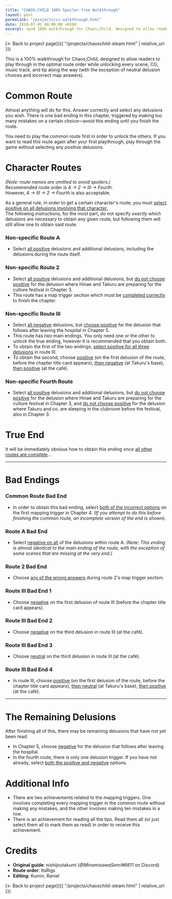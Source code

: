 ```yaml
---
title: "CHAOS;CHILD 100% Spoiler-free Walkthrough"
layout: post
permalink: "/projects/cc-walkthrough.html"
date: 2018-07-02 00:00:00 +0100
excerpt: <p>A 100% walkthrough for Chaos;Child, designed to allow readers to play through in the optimal route order while unlocking every scene, CG, music track, and tip along the way (with the exception of neutral delusion choices and incorrect map answers)</p>
---
```


[← Back to project page]({{ "/projects/chaoschild-steam.html" | relative_url }})

This is a 100% walkthrough for Chaos;Child, designed to allow readers to play through in the optimal route order while unlocking every scene, CG, music track, and tip along the way (with the exception of neutral delusion choices and incorrect map answers).

# Common Route 

Almost anything will do for this. Answer correctly and select any delusions you wish. There is one bad ending in this chapter, triggered by making too many mistakes on a certain choice—avoid this ending until you finish the route.

You need to play the common route first in order to unlock the others. If you want to read this route again after your first playthrough, play through the game without selecting any positive delusions.

# Character Routes

<p><i>(Note: route names are omitted to avoid spoilers.)</i><br>Recommended route order is <i>A → 2 → III → Fourth</i>.<br>However, <i>A → III → 2 → Fourth</i> is also acceptable.</p>

<p>As a general rule, in order to get a certain character's route, you must <u>select positive on all delusions involving that character.</u><br>The following instructions, for the most part, do not specify <i>exactly</i> which delusions are necessary to obtain any given route, but following them will still allow one to obtain said route.</p>

### Non-specific Route A

* Select <u>all positive</u> delusions and additional delusions, including the delusions during the route itself.

### Non-specific Route 2

* Select <u>all positive</u> delusions and additional delusions, but <u>do not choose positive</u> for the delusion where Hinae and Takuru are preparing for the culture festival in Chapter 3. 
* This route has a map trigger section which must be <u>completed correctly</u> to finish the chapter.

### Non-specific Route III

* Select <u>all negative</u> delusions, but <u>choose positive</u> for the delusion that follows after leaving the hospital in Chapter 5.
* This route has two main endings. You only need one or the other to unlock the true ending, however it is recommended that you obtain both.
* To obtain the first of the two endings, <u>select positive for all three delusions</u> in route III.
* To obtain the second, choose <u>positive</u> (on the first delusion of the route, before the chapter title card appears), <u>then negative</u> (at Takuru's base), <u>then positive</u> (at the café). 

### Non-specific Fourth Route

* Select <u>all positive</u> delusions and additional delusions, but <u>do not choose positive</u> for the delusion where Hinae and Takuru are preparing for the culture festival in Chapter 3, and <u>do not choose positive</u> for the delusion where Takuru and co. are sleeping in the clubroom before the festival, also in Chapter 3. 

# True End

It will be immediately obvious how to obtain this ending once <u>all other routes are complete</u>...

---

# Bad Endings

### Common Route Bad End

* In order to obtain this bad ending, select <u>both of the incorrect options</u> on the first mapping trigger in Chapter 4. *(If you attempt to do this before finishing the common route, an incomplete version of the end is shown).*

### Route A Bad End

* Select <u>negative on all</u> of the delusions within route A. *(Note: This ending is almost identical to the main ending of the route, with the exception of some scenes that are missing at the very end.)*

### Route 2 Bad End

* Choose <u>any of the wrong answers</u> during route 2's map trigger section.

### Route III Bad End 1

* Choose <u>negative</u> on the first delusion of route III (before the chapter title card appears).

### Route III Bad End 2

* Choose <u>negative</u> on the third delusion in route III (at the café).

### Route III Bad End 3

* Choose <u>neutral</u> on the third delusion in route III (at the café).

### Route III Bad End 4

* In route III, choose <u>positive</u> (on the first delusion of the route, before the chapter title card appears), <u>then neutral</u> (at Takuru's base), <u>then positive</u> (at the café).

---

# The Remaining Delusions

After finishing all of this, there may be remaining delusions that have not yet been read.

* In Chapter 5, choose <u>negative</u> for the delusion that follows after leaving the hospital.
* In the fourth route, there is only one delusion trigger. If you have not already, select <u>both the positive and negative</u> options.

# Additional Info

* There are two achievements related to the mapping triggers. One involves completing every mapping trigger in the common route without making any mistakes, and the other involves making ten mistakes in a row.
* There is an achievement for reading all the tips. Read them all (or just select them all to mark them as read) in order to receive this achievement.

# Credits

* **Original guide**: nishijoutakumi (*@MinamisawaSenri#6611* on Discord)
* **Route order**: ItsRigs
* **Editing**: Kumin, Raniel

[← Back to project page]({{ "/projects/chaoschild-steam.html" | relative_url }})
